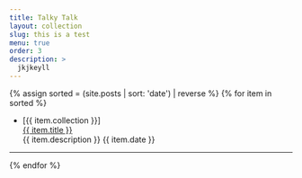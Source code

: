 ```yaml
---
title: Talky Talk
layout: collection
slug: this is a test
menu: true
order: 3
description: >
  jkjkeyll
---
```


<p>
  {% assign sorted = (site.posts | sort: 'date') | reverse %}
  {% for item in sorted %}
    <ul>
      <li>
         <span>[{{ item.collection }}]</span><br />
         <a href="{{ item.url | relative_url }}" class="flip-title">
         <span>{{ item.title }}</span></a><br/>
         <span>{{ item.description }}
         {{ item.date }}</span>
      </li>
    </ul>
    <hr>
  {% endfor %}
  </p>
